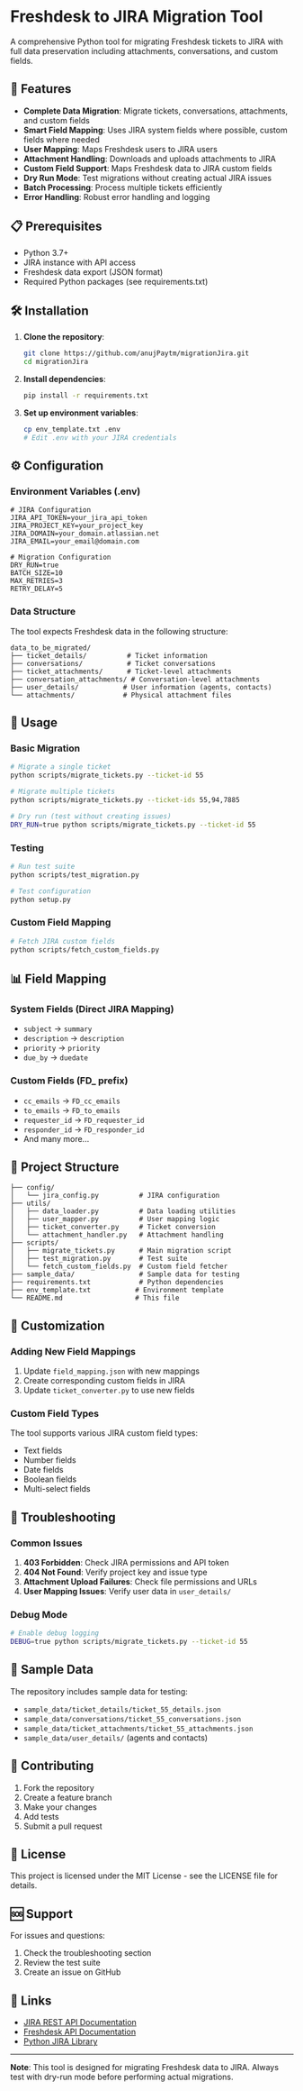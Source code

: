 # Freshdesk to JIRA Migration Tool

A comprehensive Python tool for migrating Freshdesk tickets to JIRA with full data preservation including attachments, conversations, and custom fields.

## 🚀 Features

- **Complete Data Migration**: Migrate tickets, conversations, attachments, and custom fields
- **Smart Field Mapping**: Uses JIRA system fields where possible, custom fields where needed
- **User Mapping**: Maps Freshdesk users to JIRA users
- **Attachment Handling**: Downloads and uploads attachments to JIRA
- **Custom Field Support**: Maps Freshdesk data to JIRA custom fields
- **Dry Run Mode**: Test migrations without creating actual JIRA issues
- **Batch Processing**: Process multiple tickets efficiently
- **Error Handling**: Robust error handling and logging

## 📋 Prerequisites

- Python 3.7+
- JIRA instance with API access
- Freshdesk data export (JSON format)
- Required Python packages (see requirements.txt)

## 🛠️ Installation

1. **Clone the repository**:
   ```bash
   git clone https://github.com/anujPaytm/migrationJira.git
   cd migrationJira
   ```

2. **Install dependencies**:
   ```bash
   pip install -r requirements.txt
   ```

3. **Set up environment variables**:
   ```bash
   cp env_template.txt .env
   # Edit .env with your JIRA credentials
   ```

## ⚙️ Configuration

### Environment Variables (.env)

```env
# JIRA Configuration
JIRA_API_TOKEN=your_jira_api_token
JIRA_PROJECT_KEY=your_project_key
JIRA_DOMAIN=your_domain.atlassian.net
JIRA_EMAIL=your_email@domain.com

# Migration Configuration
DRY_RUN=true
BATCH_SIZE=10
MAX_RETRIES=3
RETRY_DELAY=5
```

### Data Structure

The tool expects Freshdesk data in the following structure:

```
data_to_be_migrated/
├── ticket_details/          # Ticket information
├── conversations/           # Ticket conversations
├── ticket_attachments/      # Ticket-level attachments
├── conversation_attachments/ # Conversation-level attachments
├── user_details/           # User information (agents, contacts)
└── attachments/            # Physical attachment files
```

## 🚀 Usage

### Basic Migration

```bash
# Migrate a single ticket
python scripts/migrate_tickets.py --ticket-id 55

# Migrate multiple tickets
python scripts/migrate_tickets.py --ticket-ids 55,94,7885

# Dry run (test without creating issues)
DRY_RUN=true python scripts/migrate_tickets.py --ticket-id 55
```

### Testing

```bash
# Run test suite
python scripts/test_migration.py

# Test configuration
python setup.py
```

### Custom Field Mapping

```bash
# Fetch JIRA custom fields
python scripts/fetch_custom_fields.py
```

## 📊 Field Mapping

### System Fields (Direct JIRA Mapping)
- `subject` → `summary`
- `description` → `description`
- `priority` → `priority`
- `due_by` → `duedate`

### Custom Fields (FD_ prefix)
- `cc_emails` → `FD_cc_emails`
- `to_emails` → `FD_to_emails`
- `requester_id` → `FD_requester_id`
- `responder_id` → `FD_responder_id`
- And many more...

## 📁 Project Structure

```
├── config/
│   └── jira_config.py          # JIRA configuration
├── utils/
│   ├── data_loader.py          # Data loading utilities
│   ├── user_mapper.py          # User mapping logic
│   ├── ticket_converter.py     # Ticket conversion
│   └── attachment_handler.py   # Attachment handling
├── scripts/
│   ├── migrate_tickets.py      # Main migration script
│   ├── test_migration.py       # Test suite
│   └── fetch_custom_fields.py  # Custom field fetcher
├── sample_data/                # Sample data for testing
├── requirements.txt            # Python dependencies
├── env_template.txt           # Environment template
└── README.md                  # This file
```

## 🔧 Customization

### Adding New Field Mappings

1. Update `field_mapping.json` with new mappings
2. Create corresponding custom fields in JIRA
3. Update `ticket_converter.py` to use new fields

### Custom Field Types

The tool supports various JIRA custom field types:
- Text fields
- Number fields
- Date fields
- Boolean fields
- Multi-select fields

## 🐛 Troubleshooting

### Common Issues

1. **403 Forbidden**: Check JIRA permissions and API token
2. **404 Not Found**: Verify project key and issue type
3. **Attachment Upload Failures**: Check file permissions and URLs
4. **User Mapping Issues**: Verify user data in `user_details/`

### Debug Mode

```bash
# Enable debug logging
DEBUG=true python scripts/migrate_tickets.py --ticket-id 55
```

## 📝 Sample Data

The repository includes sample data for testing:
- `sample_data/ticket_details/ticket_55_details.json`
- `sample_data/conversations/ticket_55_conversations.json`
- `sample_data/ticket_attachments/ticket_55_attachments.json`
- `sample_data/user_details/` (agents and contacts)

## 🤝 Contributing

1. Fork the repository
2. Create a feature branch
3. Make your changes
4. Add tests
5. Submit a pull request

## 📄 License

This project is licensed under the MIT License - see the LICENSE file for details.

## 🆘 Support

For issues and questions:
1. Check the troubleshooting section
2. Review the test suite
3. Create an issue on GitHub

## 🔗 Links

- [JIRA REST API Documentation](https://developer.atlassian.com/cloud/jira/platform/rest/v3/)
- [Freshdesk API Documentation](https://developers.freshdesk.com/api/)
- [Python JIRA Library](https://jira.readthedocs.io/)

---

**Note**: This tool is designed for migrating Freshdesk data to JIRA. Always test with dry-run mode before performing actual migrations.
